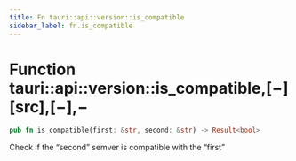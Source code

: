 ```yaml
---
title: Fn tauri::api::version::is_compatible
sidebar_label: fn.is_compatible
---
```


# Function tauri::api::version::is_compatible,\[−]\[src],\[−],−

```rs
pub fn is_compatible(first: &str, second: &str) -> Result<bool>
```

Check if the “second” semver is compatible with the “first”

